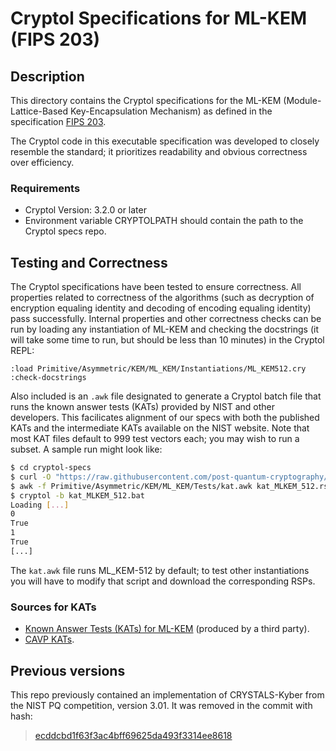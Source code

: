 # Cryptol Specifications for ML-KEM (FIPS 203)

## Description
This directory contains the Cryptol specifications for the ML-KEM (Module-Lattice-Based Key-Encapsulation Mechanism) as defined in the specification [FIPS 203](https://doi.org/10.6028/NIST.FIPS.203).

The Cryptol code in this executable specification was developed to closely resemble the standard; it prioritizes readability and obvious correctness over efficiency.

### Requirements
- Cryptol Version: 3.2.0 or later
- Environment variable CRYPTOLPATH should contain the path to the Cryptol specs repo.

## Testing and Correctness
The Cryptol specifications have been tested to ensure correctness. All properties related to correctness of the algorithms (such as decryption of encryption equaling identity and decoding of encoding equaling identity) pass successfully. Internal properties and other correctness checks can be run by loading any instantiation of ML-KEM and checking the docstrings (it will take some time to run, but should be less than 10 minutes) in the Cryptol REPL:
```
:load Primitive/Asymmetric/KEM/ML_KEM/Instantiations/ML_KEM512.cry
:check-docstrings
```

Also included is an `.awk` file designated to generate a Cryptol batch file that runs the known answer tests (KATs) provided by NIST and other developers. This facilicates alignment of our specs with both the published KATs and the intermediate KATs available on the NIST website. Note that most KAT files default to 999 test vectors each; you may wish to run a subset. A sample run might look like:
```bash
$ cd cryptol-specs
$ curl -O "https://raw.githubusercontent.com/post-quantum-cryptography/KAT/main/MLKEM/kat_MLKEM_512.rsp"
$ awk -f Primitive/Asymmetric/KEM/ML_KEM/Tests/kat.awk kat_MLKEM_512.rsp > kat_MLKEM_512.bat
$ cryptol -b kat_MLKEM_512.bat
Loading [...]
0
True
1
True
[...]
```
The `kat.awk` file runs ML_KEM-512 by default; to test other instantiations you will have to modify that script and download the corresponding RSPs.

### Sources for KATs
- [Known Answer Tests (KATs) for ML-KEM](https://github.com/post-quantum-cryptography/KAT/tree/main/MLKEM) (produced by a third party).
- [CAVP KATs](https://github.com/usnistgov/ACVP-Server/tree/master/gen-val/json-files).

## Previous versions
This repo previously contained an implementation of CRYSTALS-Kyber from the NIST PQ competition, version 3.01. It was removed in the commit with hash:
> [ecddcbd1f63f3ac4bff69625da493f3314ee8618](https://github.com/GaloisInc/cryptol-specs/commit/ecddcbd1f63f3ac4bff69625da493f3314ee8618)
